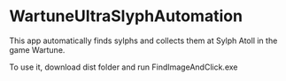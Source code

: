 # WartuneUltraSlyphAutomation
This app automatically finds sylphs and collects them at Sylph Atoll in the game Wartune.

To use it, download dist folder and run FindImageAndClick.exe
